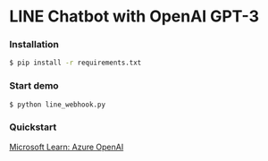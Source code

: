 # LINE Chatbot with OpenAI GPT-3

### Installation
```bash
$ pip install -r requirements.txt
```

### Start demo
```bash
$ python line_webhook.py
```


### Quickstart
[Microsoft Learn: Azure OpenAI](https://learn.microsoft.com/en-us/azure/cognitive-services/openai/quickstart?pivots=programming-language-python)